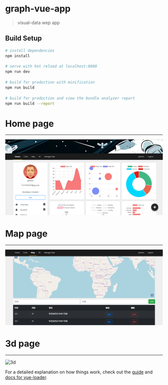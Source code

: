 # graph-vue-app

> visual-data wep app

## Build Setup

``` bash
# install dependencies
npm install

# serve with hot reload at localhost:8080
npm run dev

# build for production with minification
npm run build

# build for production and view the bundle analyzer report
npm run build --report
```
# Home page

--------------------

![Home page](https://github.com/wzhkobe2408/data-visual-dashboard/blob/master/home.png)

# Map page

--------------------

![Home page](https://github.com/wzhkobe2408/data-visual-dashboard/blob/master/map.png)

# 3d page

--------------------

![3d](https://github.com/wzhkobe2408/data-visual-dashboard/bold/master/3d.png)

For a detailed explanation on how things work, check out the [guide](http://vuejs-templates.github.io/webpack/) and [docs for vue-loader](http://vuejs.github.io/vue-loader).
